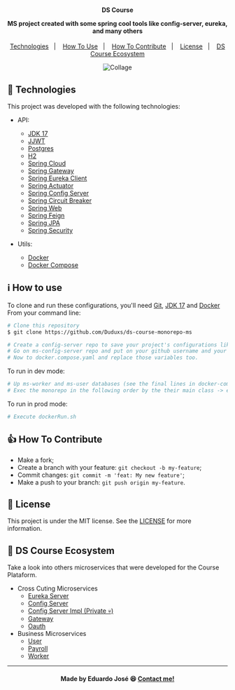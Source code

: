 <h4 align="center">
  <p>DS Course</p>
  
  <p>MS project created with some spring cool tools like config-server, eureka, and many others</p>
</h4>

<p align="center">
  <a href="#rocket-technologies">Technologies</a>&nbsp;&nbsp;&nbsp;|&nbsp;&nbsp;&nbsp;
  <a href="#information_source-how-to-use">How To Use</a>&nbsp;&nbsp;&nbsp;|&nbsp;&nbsp;&nbsp;
  <a href="#thumbsup-how-to-contribute">How To Contribute</a>&nbsp;&nbsp;&nbsp;|&nbsp;&nbsp;&nbsp;
  <a href="#memo-license">License</a>&nbsp;&nbsp;&nbsp;|&nbsp;&nbsp;&nbsp;
  <a href="#handshake-ds-course-ecosystem">DS Course Ecosystem</a>
</p>

<p align="center">
<img alt="Collage" src="https://ik.imagekit.io/27ewoxssse/eureka-dashboard_BYISCaIHr.png?ik-sdk-version=javascript-1.4.3&updatedAt=1653302326750"> 
</p>

## :rocket: Technologies

This project was developed with the following technologies:

- API:

  - [JDK 17](https://www.oracle.com/java/technologies/javase/jdk17-archive-downloads.html)
  - [JJWT](https://github.com/jwtk/jjwt)
  - [Postgres](https://www.postgresql.org/)
  - [H2](https://h2database.com/html/main.html)
  - [Spring Cloud](https://spring.io/projects/spring-cloud)
  - [Spring Gateway](https://spring.io/projects/spring-cloud-gateway)
  - [Spring Eureka Client](https://cloud.spring.io/spring-cloud-netflix/multi/multi__service_discovery_eureka_clients.html)
  - [Spring Actuator](https://docs.spring.io/spring-boot/docs/2.5.6/reference/html/actuator.html)
  - [Spring Config Server](https://spring.io/projects/spring-cloud-config#overview)
  - [Spring Circuit Breaker](https://spring.io/projects/spring-cloud-circuitbreaker)
  - [Spring Web](https://docs.spring.io/spring-boot/docs/current/reference/html/web.html)
  - [Spring Feign](https://spring.io/projects/spring-cloud-openfeign)
  - [Spring JPA](https://docs.spring.io/spring-data/jpa/docs/current/reference/html/)
  - [Spring Security](https://spring.io/projects/spring-security)
  
- Utils:

  - [Docker](https://www.docker.com/)
  - [Docker Compose](https://docs.docker.com/compose/)
  
## :information_source: How to use
To clone and run these configurations, you'll need [Git](https://git-scm.com), [JDK 17](https://www.oracle.com/java/technologies/javase/jdk17-archive-downloads.html) and [Docker](https://www.docker.com/) From your command line:

```bash
# Clone this repository
$ git clone https://github.com/Duduxs/ds-course-monorepo-ms

# Create a config-server repo to save your project's configurations like this [repo](https://github.com/Duduxs/ead-config-server-repo-ms) 
# Go on ms-config-server repo and put on your github username and your token (it doesn't need to define it if you create the repo above as public)
# Now to docker.compose.yaml and replace those variables too.
```

To run in dev mode:

```bash
# Up ms-worker and ms-user databases (see the final lines in docker-compose.yaml)
# Exec the monorepo in the following order by the their main class -> eureka-server, config-server, api-gateway, ms-oauth, ms-user, ms-worker, ms-payroll
```
To run in prod mode:

```bash
# Execute dockerRun.sh
```

## :thumbsup: How To Contribute

-  Make a fork;
-  Create a branch with your feature: `git checkout -b my-feature`;
-  Commit changes: `git commit -m 'feat: My new feature'`;
-  Make a push to your branch: `git push origin my-feature`.

## :memo: License
This project is under the MIT license. See the [LICENSE](https://github.com/Duduxs/ds-course-monorepo-ms/blob/main/LICENSE) for more information.

## :handshake: DS Course Ecosystem
Take a look into others microservices that were developed for the Course Plataform.
 
 - Cross Cuting Microservices
    - <a href="https://github.com/Duduxs/ds-course-monorepo-ms/tree/main/ms-eureka-server">Eureka Server</a>
    - <a href="https://github.com/Duduxs/ds-course-monorepo-ms/tree/main/ms-config-server">Config Server</a>
    - <a href="https://preview.redd.it/cu5a8cpv1tc41.jpg?auto=webp&s=b0b94bec85bd22baa406152c9f0954cb523b387c">Config Server Impl (Private 💀)</a>
    - <a href="https://github.com/Duduxs/ds-course-monorepo-ms/tree/main/api-gateway">Gateway</a>
     - <a href="https://github.com/Duduxs/ds-course-monorepo-ms/tree/main/ms-oauth">Oauth</a>
- Business Microservices
    - <a href="https://github.com/Duduxs/ds-course-monorepo-ms/tree/main/ms-user">User</a>
    - <a href="https://github.com/Duduxs/ds-course-monorepo-ms/tree/main/ms-payroll">Payroll</a>
    - <a href="https://github.com/Duduxs/ds-course-monorepo-ms/tree/main/ms-worker">Worker</a>
    
---

<h4 align="center">
    Made by Eduardo José 😆 <a href="https://www.linkedin.com/in/eduarddojose/" target="_blank">Contact me!</a>
</h4>
